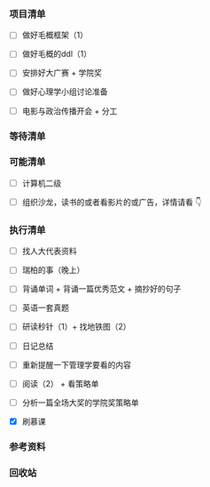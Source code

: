 ### 项目清单

- [ ] 做好毛概框架（1）

- [ ] 做好毛概的ddl（1）

- [ ] 安排好大广赛 + 学院奖

- [ ] 做好心理学小组讨论准备

- [ ] 电影与政治传播开会 + 分工

  


### 等待清单



### 可能清单

- [ ] 计算机二级

- [ ] 组织沙龙，读书的或者看影片的或广告，详情请看 👇

  

### 执行清单

- [ ] 找人大代表资料

- [ ] 瑞柏的事（晚上）

- [ ] 背诵单词 + 背诵一篇优秀范文 + 摘抄好的句子

- [ ] 英语一套真题

- [ ] 研读秒针（1）+ 找地铁图（2）

- [ ] 日记总结

- [ ] 重新提醒一下管理学要看的内容

- [ ] 阅读（2） + 看策略单

- [ ] 分析一篇全场大奖的学院奖策略单

- [x] 刷慕课

  

### 参考资料

### 回收站

